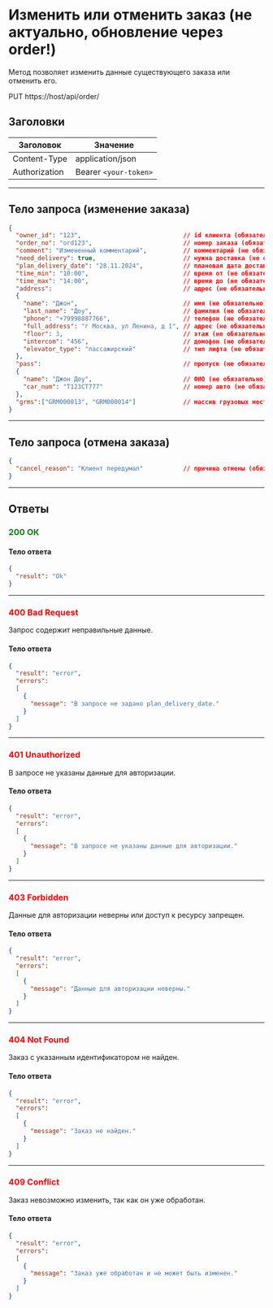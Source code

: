 # Изменить или отменить заказ (не актуально, обновление через order!)

Метод позволяет изменить данные существующего заказа или отменить его.

PUT https://host/api/order/

## Заголовки

| Заголовок           | Значение                       |
|---------------------|--------------------------------|
| Content-Type        | application/json              |
| Authorization       | Bearer `<your-token>`         |

---

## Тело запроса (изменение заказа)

```json
{
  "owner_id": "123",                            // id клиента (обязательно)
  "order_no": "ord123",                         // номер заказа (обязательно)
  "comment": "Измененный комментарий",          // комментарий (не обязательно)
  "need_delivery": true,                        // нужна доставка (не обязательно)
  "plan_delivery_date": "28.11.2024",           // плановая дата доставки (не обязательно)
  "time_min": "10:00",                          // время от (не обязательно)
  "time_max": "14:00",                          // время до (не обязательно)
  "address":                                    // адрес (не обязательно)
  {
    "name": "Джон",                             // имя (не обязательно)
    "last_name": "Доу",                         // фамилия (не обязательно)
    "phone": "+79998887766",                    // телефон (не обязательно)
    "full_address": "г Москва, ул Ленина, д 1", // адрес (не обязательно)
    "floor": 3,                                 // этаж (не обязательно)
    "intercom": "456",                          // домофон (не обязательно)
    "elevator_type": "пассажирский"             // тип лифта (не обязательно)
  },
  "pass":                                       // пропуск (не обязательно)
  {
    "name": "Джон Доу",                         // ФИО (не обязательно)
    "car_num": "T123СТ777"                      // номер авто (не обязательно)
  },
  "grms":["GRM000013", "GRM000014"]             // массив грузовых мест (не обязательно)
}
```

---

## Тело запроса (отмена заказа)

```json
{
  "cancel_reason": "Клиент передумал"           // причина отмены (обязательно)
}
```

---

## Ответы

### <span style="color: green;">200 ОК</span>

#### Тело ответа

```json
{
  "result": "Ok"
}
```

---

### <span style="color: red;">400 Bad Request</span>
Запрос содержит неправильные данные.
#### Тело ответа

```json
{
  "result": "error",
  "errors":
  [
    {
      "message": "В запросе не задано plan_delivery_date."
    }
  ]
}
```

---

### <span style="color: red;">401 Unauthorized</span>
В запросе не указаны данные для авторизации.
#### Тело ответа

```json
{
  "result": "error",
  "errors":
  [
    {
      "message": "В запросе не указаны данные для авторизации."
    }
  ]
}
```

---

### <span style="color: red;">403 Forbidden</span>
Данные для авторизации неверны или доступ к ресурсу запрещен.
#### Тело ответа

```json
{
  "result": "error",
  "errors":
  [
    {
      "message": "Данные для авторизации неверны."
    }
  ]
}
```

---

### <span style="color: red;">404 Not Found</span>
Заказ с указанным идентификатором не найден.
#### Тело ответа

```json
{
  "result": "error",
  "errors":
  [
    {
      "message": "Заказ не найден."
    }
  ]
}
```

---

### <span style="color: red;">409 Conflict</span>
Заказ невозможно изменить, так как он уже обработан.
#### Тело ответа

```json
{
  "result": "error",
  "errors":
  [
    {
      "message": "Заказ уже обработан и не может быть изменен."
    }
  ]
}
```

